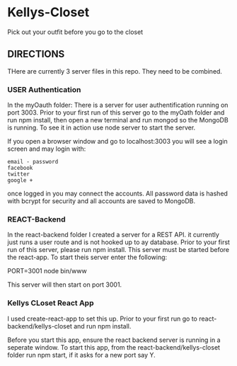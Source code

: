 # Kellys-Closet
Pick out your outfit before you go to the closet

## DIRECTIONS
THere are currently 3 server files in this repo.  They need to be combined.

### USER Authentication
In the myOauth folder:
 There is a server for user authentification running on port 3003.
 Prior to your first run of this server go to the myOath folder and run npm install,
 then open a new terminal and run mongod so the MongoDB is running.
 To see it in action use   node server   to start the server.
 
 If you open a browser window and go to localhost:3003 you will see a login screen and may login with:
  
    email - password
    facebook
    twitter
    google +
    
 once logged in you may connect the accounts.  All password data is hashed with bcrypt for security and all accounts are saved to MongoDB.
 
 ### REACT-Backend
 
 In the react-backend folder I created a server for a REST API.  it currently just runs a user route and is not hooked up to ay database.
 Prior to your first run of this server, please run npm install.
 This server must be started before the react-app.  To start theis server enter the following:
 
 PORT=3001 node bin/www
 
 This server will then start on port 3001.
 
 ### Kellys CLoset React App
 
 I used create-react-app to set this up.  Prior to your first run go to react-backend/kellys-closet and run npm install.
 
 Before you start this app, ensure the react backend server is running in a seperate window.
 To start this app, from the react-backend/kellys-closet folder run npm start, if it asks for a new port say Y.
 
